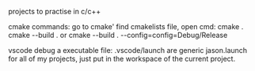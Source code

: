 projects to practise in c/c++

cmake commands:
go to cmake' find cmakelists file, open cmd:
cmake .
cmake --build . or cmake --build . --config=config=Debug/Release

vscode debug a executable file:
.vscode/launch are generic jason.launch for all of my projects, just put in the workspace of the current project.

